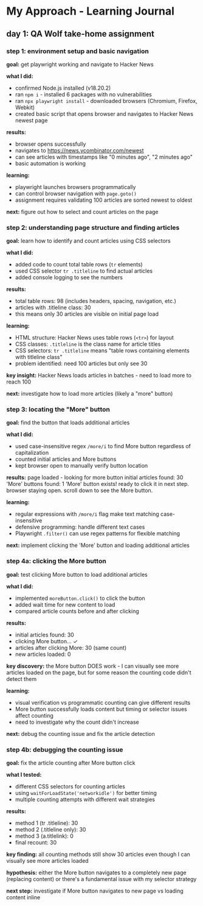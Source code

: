 # My Approach - Learning Journal

## day 1: QA Wolf take-home assignment

### step 1: environment setup and basic navigation
**goal:** get playwright working and navigate to Hacker News

**what I did:**
- confirmed Node.js installed (v18.20.2)
- ran `npm i` - installed 6 packages with no vulnerabilities  
- ran `npx playwright install` - downloaded browsers (Chromium, Firefox, Webkit)
- created basic script that opens browser and navigates to Hacker News newest page

**results:**
- browser opens successfully
- navigates to https://news.ycombinator.com/newest
- can see articles with timestamps like "0 minutes ago", "2 minutes ago"
- basic automation is working

**learning:**
- playwright launches browsers programmatically
- can control browser navigation with `page.goto()`
- assignment requires validating 100 articles are sorted newest to oldest

**next:** figure out how to select and count articles on the page



### step 2: understanding page structure and finding articles
**goal:** learn how to identify and count articles using CSS selectors

**what I did:**
- added code to count total table rows (`tr` elements)
- used CSS selector `tr .titleline` to find actual articles
- added console logging to see the numbers

**results:**
- total table rows: 98 (includes headers, spacing, navigation, etc.)
- articles with .titleline class: 30 
- this means only 30 articles are visible on initial page load

**learning:**
- HTML structure: Hacker News uses table rows (`<tr>`) for layout
- CSS classes: `.titleline` is the class name for article titles
- CSS selectors: `tr .titleline` means "table rows containing elements with titleline class"
- problem identified: need 100 articles but only see 30

**key insight:** Hacker News loads articles in batches - need to load more to reach 100

**next:** investigate how to load more articles (likely a "more" button)



### step 3: locating the "More" button
**goal:** find the button that loads additional articles

**what I did:**
- used case-insensitive regex `/more/i` to find More button regardless of capitalization
- counted initial articles and More buttons
- kept browser open to manually verify button location

**results:**
page loaded - looking for more button
initial articles found: 30
'More' buttons found: 1
'More' button exists! ready to click it in next step.
browser staying open. scroll down to see the More button.

**learning:**
- regular expressions with `/more/i` flag make text matching case-insensitive
- defensive programming: handle different text cases
- Playwright `.filter()` can use regex patterns for flexible matching

**next:** implement clicking the 'More' button and loading additional articles

### step 4a: clicking the More button
**goal:** test clicking More button to load additional articles

**what I did:**
- implemented `moreButton.click()` to click the button
- added wait time for new content to load
- compared article counts before and after clicking

**results:**
- initial articles found: 30
- clicking More button... ✓
- articles after clicking More: 30 (same count)
- new articles loaded: 0

**key discovery:** the More button DOES work - I can visually see more articles loaded on the page, but for some reason the counting code didn't detect them

**learning:**
- visual verification vs programmatic counting can give different results
- More button successfully loads content but timing or selector issues affect counting
- need to investigate why the count didn't increase

**next:** debug the counting issue and fix the article detection

### step 4b: debugging the counting issue
**goal:** fix the article counting after More button click

**what I tested:**
- different CSS selectors for counting articles
- using `waitForLoadState('networkidle')` for better timing
- multiple counting attempts with different wait strategies

**results:**
- method 1 (tr .titleline): 30
- method 2 (.titleline only): 30  
- method 3 (a.titlelink): 0
- final recount: 30

**key finding:** all counting methods still show 30 articles even though I can visually see more articles loaded

**hypothesis:** either the More button navigates to a completely new page (replacing content) or there's a fundamental issue with my selector strategy

**next step:** investigate if More button navigates to new page vs loading content inline
